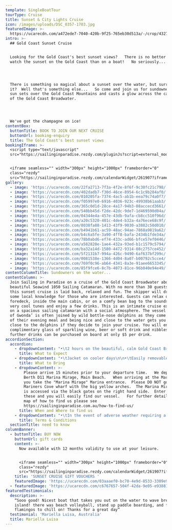 ```yaml
---
template: SingleBoatTour
tourType: Cruise
title: Sunset & City Lights Cruise
icon: /images/uploads/DSC_0357-1703.jpg
featuredImage: >-
  https://ucarecdn.com/a472ede7-7040-420b-9f25-765eb30d513a/-/crop/4327x2003/0,362/-/preview/
intro: >-
  ## Gold Coast Sunset Cruise


  Looking for the Gold Coast's best sunset views?   There is no better place to
  watch the sunset on the Gold Coast than on a boat!   No seriously...




  There is something so magical about a sunset over the water, but surrounded by
  it?  Well that's something else...   So come and join us for sundowners as the
  sun sets over the Gold Coast Mountains and casts a glow across the calm waters
  of the Gold Coast Broadwater.  




  We've got the champagne on ice!
contentBox:
  buttonTitle: BOOK TO JOIN OUR NEXT CRUISE
  buttonUrl: booking-enquiry
  title: The Gold Coast's best sunset views
bookingIframe: >-
  <script type="text/javascript"
  src="https://sailinginparadise.rezdy.com/pluginJs?script=external_modal"></script>


  <iframe seamless="" width="300px" height="1000px" frameborder="0"
  class="rezdy"
  src="https://sailinginparadise.rezdy.com/calendarWidget/261907?iframe=true&targetFrame=_new_modal"></iframe>
gallery:
  - image: 'https://ucarecdn.com/22fa2713-7f3a-4f2e-8f6f-9c30fc21c798/'
  - image: 'https://ucarecdn.com/402dadb7-f30d-46ce-8954-6c1c9b284af0/'
  - image: 'https://ucarecdn.com/010205fa-7374-4ac5-ab1b-eea79c74a0f7/'
  - image: 'https://ucarecdn.com/f05997e0-6916-4036-923c-49938b61aab3/'
  - image: 'https://ucarecdn.com/365c0d1d-28ce-4a17-94b3-08accecd3661/'
  - image: 'https://ucarecdn.com/540bb45d-f2de-42dc-9de7-1d469590d04a/'
  - image: 'https://ucarecdn.com/04344e4a-457e-43db-9afa-cb8cc510f96d/'
  - image: 'https://ucarecdn.com/a20c5320-401c-4de4-b32a-4a76ece68c9f/'
  - image: 'https://ucarecdn.com/8038fa88-1413-43f9-9030-a3882c50d010/'
  - image: 'https://ucarecdn.com/b4941b61-ac59-48ac-94ae-7868a9819a62/'
  - image: 'https://ucarecdn.com/b4c6a5fe-3a90-4ff8-bafa-2434b1fde34a/'
  - image: 'https://ucarecdn.com/78b0abd6-ef74-433c-ad66-bfce57ef0446/'
  - image: 'https://ucarecdn.com/a582820e-1ae4-432a-93ed-b1c1579c5794/'
  - image: 'https://ucarecdn.com/ba32a14d-1580-4472-9314-08c2757ce452/'
  - image: 'https://ucarecdn.com/5f2131b7-994a-426c-9490-6af637bf299c/'
  - image: 'https://ucarecdn.com/0081538e-1366-4d04-8a07-b00792c5cce4/'
  - image: 'https://ucarecdn.com/769f0c96-ab64-4341-8a3e-91aee6653345/'
  - image: 'https://ucarecdn.com/85f9fce6-8c7b-4073-81ce-96b040e94e49/'
contentColumnTitle: Sundowners on the water...
contentColumn: >-
  Join Sailing in Paradise on a cruise of the Gold Coast Broadwater aboard a
  beautiful Seawind 1050 Sailing Catamaran. With no more than 30 guests on board
  this sunset cruise is laid back, relaxed and fun. The skipper will drop in
  some local knowledge for those who are interested. Guests can relax on the
  foredeck, inside the main cabin, or on a comfy bean bag to the sounds of some
  very cool tunes and enjoy a few drinks. This is an intimate cruise experience
  on a spacious sailing catamaran with a social atmosphere. The vessel ‘Spirit
  of Gwonda’ is often joined by wild bottle-nose dolphins as they come in search
  of their evening meal and being nice and close to the water gets you nice and
  close to the dolphins if they decide to join your cruise. You will enjoy one
  complimentary glass of sparkling wine, beer or soft drink and nibbles and
  further drinks can be purchased on board at only $5 per drink.
accordionSection:
  accordion:
    - dropdownContent: "•\t2 hours on the beautiful, calm Gold Coast Broadwater\r\n\n•\tRelax onboard a spacious Sailing Catamaran\r\n\n•\tA maximum of 30 guests on board\r\n\n•\tSee impressive superyachts, Seaworld, Palazzo Versace, Gold Coast Seaway, Wavebreak Island, South Stradbroke Island and local wildlife.\r\n\n•\tWatch the Sunset over the Gold Coast Hinterland\r\n\n•\tThen check out the Sparkling City lights as you see the Gold Coast in a new light\r\n\n•\tCool tunes set the soundtrack as you relax and take in the views\r\n\n•\tFriendly relaxed ambience with crew sharing some local knowledge\r\n\n•\tKeep your eyes peeled for dolphins!\r\n\n•\tIncludes one complimentary drink and nibbles\r\n\n•\tDeparts and returns @ Marina Mirage - an ideal spot for a beautiful waterfront meal or drinks before or after your cruise"
      title: What to Expect
    - dropdownContent: "•\tJacket on cooler days\n\n•\tEasily removable shoes\n\n•\tCamera"
      title: What to Bring
    - dropdownContent: >-
        Please arrive 15 minutes prior to your departure time.   We depart from
        Berth D11 Marina Mirage, Main Beach.   When arriving at the Marina esure
        you take the "Marina Mirage" Marina entrance.  Please DO NOT go down the
        Mariners Cove wharf with the big yellow arches.  The Marina Mirage wharf
        is accessed via the black gates on the right hand side.  Enter through
        these and you will easily find our vessel.   For further details and a
        map of how to find us please see
        https://sailinginparadise.com.au/how-to-find-us/
      title: When and Where to find us
    - dropdownContent: "•\tIn the event of adverse weather requiring a cancellation of the cruise an SMS will be sent to your registered mobile (please ensure you provide one).   \n\n•\tPlease provide notice of at least 72 hours should you wish to cancel to avoid forfeiture of ticket price.  \n\n•\tThere is no BYO however you will receive one complimentary bubbly, beer or soft drink and extra drinks may be purchased on board at very reasonable prices (cash preferred, cards accepted).  \n\n•\tSailing in Paradise reserves the right to substitute the vessel if necessary without prior notice.\n\n•\tCruises are subject to weather suitability, the cruise can proceed in most weather conditions but if it is deemed unsafe we will not sail.   Customers are able to reschedule or request a refund in this circumstance.\n\n•\tCruises require minimum numbers to depart.\\\n  In the event of minimum numbers not being met guests will be offered a full refund or the opportunity to reschedule to an alternative date."
      title: Terms & Conditions
  sectionTitle: need to know
columnBanner:
  - buttonTitle: BUY NOW
    buttonUrl: gift cards
    content: >-
      Now available with 12 months validity to use at your leisure.


      <iframe seamless="" width="300px" height="1000px" frameborder="0"
      class="rezdy"
      src="https://sailinginparadise.rezdy.com/calendarWidget/261907?iframe=true&targetFrame=_new_modal"></iframe>
    title: 'SUNSET CRUISE GIFT VOUCHERS '
    featuredImage: 'https://ucarecdn.com/03aaaef0-bc70-4e9d-8533-3309e9a7d59f/'
  - featuredImage: 'https://ucarecdn.com/c6767657-504f-42da-9e05-e9388170030d/'
featuredTestimonials:
  description: >-
    “Sooo good! Nicest boat that takes you out on the water to wave break
    island! there was beach volleyball, stand up paddle boarding, and floatable
    flamingos to chill on! Thanks for a great day”
  testimonial: 'Mariella Luisa, Australia'
  title: Mariella Luisa
---
```


